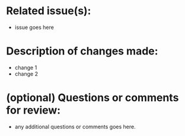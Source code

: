 # Related issue(s): 
- issue goes here

# Description of changes made: 
- change 1
- change 2

# (optional) Questions or comments for review:
- any additional questions or comments goes here. 
